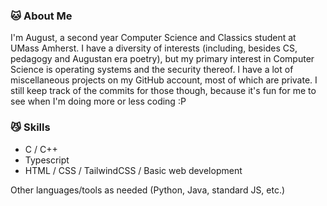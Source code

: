 ### 🐱 About Me 
I'm August, a second year Computer Science and Classics student at UMass Amherst. I have a diversity of interests (including, besides CS, pedagogy and Augustan era poetry), but my primary interest in Computer Science is operating systems and the security thereof. I have a lot of miscellaneous projects on my GitHub account, most of which are private. I still keep track of the commits for those though, because it's fun for me to see when I'm doing more or less coding :P

### 😼 Skills 
- C / C++
- Typescript
- HTML / CSS / TailwindCSS / Basic web development

Other languages/tools as needed (Python, Java, standard JS, etc.)

